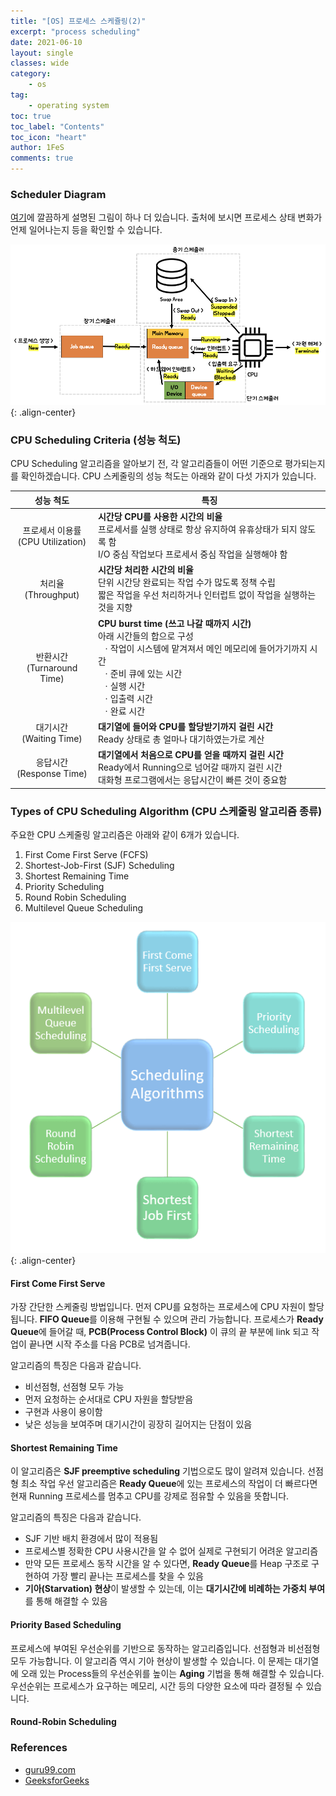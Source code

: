 ```yaml
---
title: "[OS] 프로세스 스케쥴링(2)"
excerpt: "process scheduling"
date: 2021-06-10
layout: single
classes: wide
category:
    - os
tag:
    - operating system
toc: true
toc_label: "Contents"
toc_icon: "heart"
author: 1FeS
comments: true
---
```


### Scheduler Diagram

[여기](https://velog.io/@ss-won/OS-CPU-Scheduler%EC%99%80-Dispatcher)에 깔끔하게 설명된 그림이 하나 더 있습니다. 출처에 보시면 프로세스 상태 변화가 언제 일어나는지 등을 확인할 수 있습니다.

![scheduler diagram](/_img/2021-06-11/scheduler_diagram.jpg){: .align-center}

### CPU Scheduling Criteria (성능 척도)

CPU Scheduling 알고리즘을 알아보기 전, 각 알고리즘들이 어떤 기준으로 평가되는지를 확인하겠습니다. CPU 스케줄링의 성능 척도는 아래와 같이 다섯 가지가 있습니다.

|성능 척도|특징|
|:---:|---|
|프로세서 이용률<br>(CPU Utilization)|**시간당 CPU를 사용한 시간의 비율**<br>프로세서를 실행 상태로 항상 유지하여 유휴상태가 되지 않도록 함<br>I/O 중심 작업보다 프로세서 중심 작업을 실행해야 함|
|처리율<br>(Throughput)|**시간당 처리한 시간의 비율**<br>단위 시간당 완료되는 작업 수가 많도록 정책 수립<br>짧은 작업을 우선 처리하거나 인터럽트 없이 작업을 실행하는 것을 지향|
|반환시간<br>(Turnaround Time)|**CPU burst time (쓰고 나갈 때까지 시간)**<br>아래 시간들의 합으로 구성<br>&ensp;ㆍ작업이 시스템에 맡겨져서 메인 메모리에 들어가기까지 시간<br>&ensp;ㆍ준비 큐에 있는 시간<br>&ensp;ㆍ실행 시간<br>&ensp;ㆍ입출력 시간<br>&ensp;ㆍ완료 시간|
|대기시간<br>(Waiting Time)|**대기열에 들어와 CPU를 할당받기까지 걸린 시간**<br>Ready 상태로 총 얼마나 대기하였는가로 계산|
|응답시간<br>(Response Time)|**대기열에서 처음으로 CPU를 얻을 때까지 걸린 시간**<br>Ready에서 Running으로 넘어갈 때까지 걸린 시간<br>대화형 프로그램에서는 응답시간이 빠른 것이 중요함|


### Types of CPU Scheduling Algorithm (CPU 스케줄링 알고리즘 종류)

주요한 CPU 스케줄링 알고리즘은 아래와 같이 6개가 있습니다.

1. First Come First Serve (FCFS)
2. Shortest-Job-First (SJF) Scheduling
3. Shortest Remaining Time
4. Priority Scheduling
5. Round Robin Scheduling
6. Multilevel Queue Scheduling

![scheduling algorithms](/_img/2021-06-11/scheduling_algorithms.jpg){: .align-center}

#### First Come First Serve

가장 간단한 스케줄링 방법입니다. 먼저 CPU를 요청하는 프로세스에 CPU 자원이 할당됩니다. **FIFO Queue**를 이용해 구현될 수 있으며 관리 가능합니다. 프로세스가 **Ready Queue**에 들어갈 때, **PCB(Process Control Block)** 이 큐의 끝 부분에 link 되고 작업이 끝나면 시작 주소를 다음 PCB로 넘겨줍니다.

알고리즘의 특징은 다음과 같습니다.

- 비선점형, 선점형 모두 가능
- 먼저 요청하는 순서대로 CPU 자원을 할당받음
- 구현과 사용이 용이함
- 낮은 성능을 보여주며 대기시간이 굉장히 길어지는 단점이 있음

#### Shortest Remaining Time

이 알고리즘은 **SJF preemptive scheduling** 기법으로도 많이 알려져 있습니다. 선점형 최소 작업 우선 알고리즘은 **Ready Queue**에 있는 프로세스의 작업이 더 빠르다면 현재 Running 프로세스를 멈추고 CPU를 강제로 점유할 수 있음을 뜻합니다.

알고리즘의 특징은 다음과 같습니다.

- SJF 기반 배치 환경에서 많이 적용됨
- 프로세스별 정확한 CPU 사용시간을 알 수 없어 실제로 구현되기 어려운 알고리즘
- 만약 모든 프로세스 동작 시간을 알 수 있다면, **Ready Queue**를 Heap 구조로 구현하여 가장 빨리 끝나는 프로세스를 찾을 수 있음
- **기아(Starvation) 현상**이 발생할 수 있는데, 이는 **대기시간에 비례하는 가중치 부여**를 통해 해결할 수 있음

#### Priority Based Scheduling

프로세스에 부여된 우선순위를 기반으로 동작하는 알고리즘입니다. 선점형과 비선점형 모두 가능합니다. 이 알고리즘 역시 기아 현상이 발생할 수 있습니다. 이 문제는 대기열에 오래 있는 Process들의 우선순위를 높이는 **Aging** 기법을 통해 해결할 수 있습니다. 우선순위는 프로세스가 요구하는 메모리, 시간 등의 다양한 요소에 따라 결정될 수 있습니다.

#### Round-Robin Scheduling




### References

- [guru99.com](https://www.guru99.com/cpu-scheduling-algorithms.html)
- [GeeksforGeeks](https://www.geeksforgeeks.org/cpu-scheduling-in-operating-systems/)
